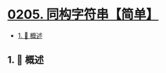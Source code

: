 # [0205. 同构字符串【简单】](https://github.com/Tdahuyou/TNotes.leetcode/tree/main/notes/0205.%20%E5%90%8C%E6%9E%84%E5%AD%97%E7%AC%A6%E4%B8%B2%E3%80%90%E7%AE%80%E5%8D%95%E3%80%91)

<!-- region:toc -->

- [1. 📝 概述](#1--概述)

<!-- endregion:toc -->

## 1. 📝 概述
